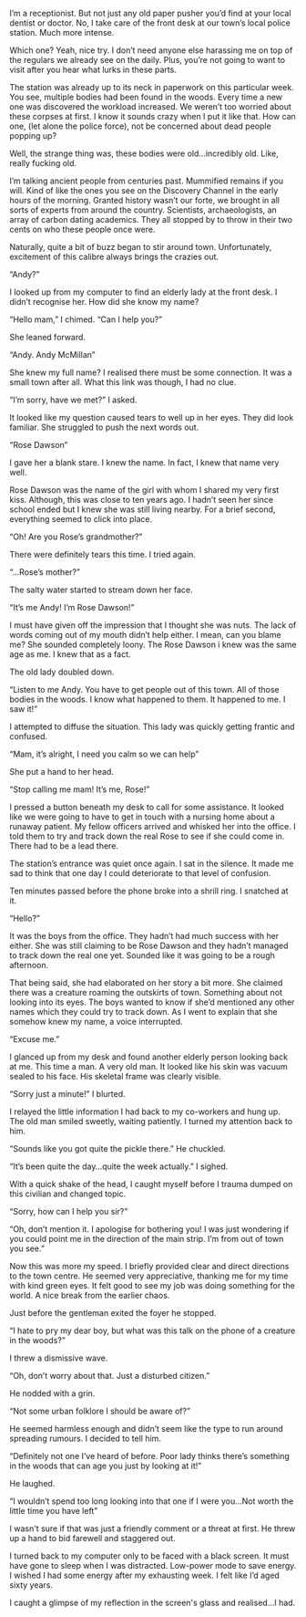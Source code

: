 I’m a receptionist. But not just any old paper pusher you’d find at your local dentist or doctor. No, I take care of the front desk at our town’s local police station. Much more intense.

Which one? Yeah, nice try. I don’t need anyone else harassing me on top of the regulars we already see on the daily. Plus, you’re not going to want to visit after you hear what lurks in these parts.

The station was already up to its neck in paperwork on this particular week. You see, multiple bodies had been found in the woods. Every time a new one was discovered the workload increased. We weren’t too worried about these corpses at first. I know it sounds crazy when I put it like that. How can one, (let alone the police force), not be concerned about dead people popping up?

Well, the strange thing was, these bodies were old…incredibly old. Like, really fucking old.

I’m talking ancient people from centuries past. Mummified remains if you will. Kind of like the ones you see on the Discovery Channel in the early hours of the morning. Granted history wasn’t our forte, we brought in all sorts of experts from around the country. Scientists, archaeologists, an array of carbon dating academics. They all stopped by to throw in their two cents on who these people once were.

Naturally, quite a bit of buzz began to stir around town. Unfortunately, excitement of this calibre always brings the crazies out.

“Andy?”

I looked up from my computer to find an elderly lady at the front desk. I didn’t recognise her. How did she know my name?

“Hello mam,” I chimed. “Can I help you?”

She leaned forward.

“Andy. Andy McMillan”

She knew my full name? I realised there must be some connection. It was a small town after all. What this link was though, I had no clue.

“I’m sorry, have we met?” I asked.

It looked like my question caused tears to well up in her eyes. They did look familiar. She struggled to push the next words out.

“Rose Dawson”

I gave her a blank stare. I knew the name. In fact, I knew that name very well.

Rose Dawson was the name of the girl with whom I shared my very first kiss. Although, this was close to ten years ago. I hadn’t seen her since school ended but I knew she was still living nearby. For a brief second, everything seemed to click into place.

“Oh! Are you Rose’s grandmother?”

There were definitely tears this time. I tried again.

“…Rose’s mother?”

The salty water started to stream down her face.

“It’s me Andy! I’m Rose Dawson!”

I must have given off the impression that I thought she was nuts. The lack of words coming out of my mouth didn’t help either. I mean, can you blame me? She sounded completely loony. The Rose Dawson i knew was the same age as me. I knew that as a fact.

The old lady doubled down.

“Listen to me Andy. You have to get people out of this town. All of those bodies in the woods. I know what happened to them. It happened to me. I saw it!”

I attempted to diffuse the situation. This lady was quickly getting frantic and confused.

“Mam, it’s alright, I need you calm so we can help”

She put a hand to her head.

“Stop calling me mam! It’s me, Rose!”

I pressed a button beneath my desk to call for some assistance. It looked like we were going to have to get in touch with a nursing home about a runaway patient. My fellow officers arrived and whisked her into the office. I told them to try and track down the real Rose to see if she could come in. There had to be a lead there.

The station’s entrance was quiet once again. I sat in the silence. It made me sad to think that one day I could deteriorate to that level of confusion.

Ten minutes passed before the phone broke into a shrill ring. I snatched at it.

“Hello?”

It was the boys from the office. They hadn’t had much success with her either. She was still claiming to be Rose Dawson and they hadn’t managed to track down the real one yet. Sounded like it was going to be a rough afternoon.

That being said, she had elaborated on her story a bit more. She claimed there was a creature roaming the outskirts of town. Something about not looking into its eyes. The boys wanted to know if she’d mentioned any other names which they could try to track down. As I went to explain that she somehow knew my name, a voice interrupted.

“Excuse me.”

I glanced up from my desk and found another elderly person looking back at me. This time a man. A very old man. It looked like his skin was vacuum sealed to his face. His skeletal frame was clearly visible.

“Sorry just a minute!” I blurted.

I relayed the little information I had back to my co-workers and hung up. The old man smiled sweetly, waiting patiently. I turned my attention back to him.

“Sounds like you got quite the pickle there.” He chuckled.

“It’s been quite the day…quite the week actually.” I sighed.

With a quick shake of the head, I caught myself before I trauma dumped on this civilian and changed topic.

“Sorry, how can I help you sir?” 

“Oh, don’t mention it. I apologise for bothering you! I was just wondering if you could point me in the direction of the main strip. I’m from out of town you see.”

Now this was more my speed. I briefly provided clear and direct directions to the town centre. He seemed very appreciative, thanking me for my time with kind green eyes. It felt good to see my job was doing something for the world. A nice break from the earlier chaos.

Just before the gentleman exited the foyer he stopped.

“I hate to pry my dear boy, but what was this talk on the phone of a creature in the woods?”

I threw a dismissive wave.

“Oh, don’t worry about that. Just a disturbed citizen.”

He nodded with a grin.

“Not some urban folklore I should be aware of?”

He seemed harmless enough and didn’t seem like the type to run around spreading rumours. I decided to tell him.

“Definitely not one I’ve heard of before. Poor lady thinks there’s something in the woods that can age you just by looking at it!”

He laughed.

“I wouldn’t spend too long looking into that one if I were you...Not worth the little time you have left”

I wasn't sure if that was just a friendly comment or a threat at first. He threw up a hand to bid farewell and staggered out.

I turned back to my computer only to be faced with a black screen. It must have gone to sleep when I was distracted. Low-power mode to save energy. I wished I had some energy after my exhausting week. I felt like I’d aged sixty years.

I caught a glimpse of my reflection in the screen's glass and realised...I had.